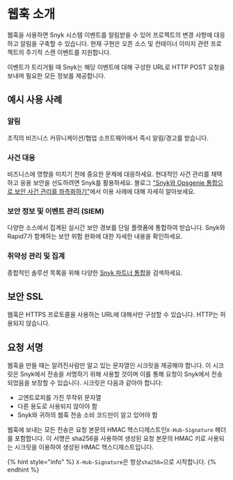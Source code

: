 # 웹훅 소개

웹훅을 사용하면 Snyk 시스템 이벤트를 알림받을 수 있어 프로젝트의 변경 사항에 대응하고 알림을 구축할 수 있습니다. 현재 구현은 오픈 소스 및 컨테이너 이미지 관련 프로젝트의 주기적 스캔 이벤트를 지원합니다.

이벤트가 트리거될 때 Snyk는 해당 이벤트에 대해 구성한 URL로 HTTP POST 요청을 보내며 필요한 모든 정보를 제공합니다.

## 예시 사용 사례

### 알림

조직의 비즈니스 커뮤니케이션/협업 소프트웨어에서 즉시 알림/경고를 받습니다.

### 사건 대응

비즈니스에 영향을 미치기 전에 중요한 문제에 대응하세요. 현대적인 사건 관리를 채택하고 응용 보안을 선도하려면 Snyk를 활용하세요. 블로그 ["Snyk와 Opsgenie 통합으로 보안 사건 관리를 좌측화하기"](https://snyk.io/blog/security-incident-management-snyk-opsgenie-integration/)에서 이용 사례에 대해 자세히 알아보세요.

### 보안 정보 및 이벤트 관리 (SIEM)

다양한 소스에서 집계된 실시간 보안 경보를 단일 플랫폼에 통합하여 받습니다. Snyk와 Rapid7가 함께하는 보안 위험 완화에 대한 자세한 내용을 확인하세요.

### 취약성 관리 및 집계

종합적인 솔루션 목록을 위해 다양한 [Snyk 파트너 통합](../../integrate-with-snyk/vulnerability-management-tools/)을 검색하세요.

## 보안 SSL

웹훅은 HTTPS 프로토콜을 사용하는 URL에 대해서만 구성할 수 있습니다. HTTP는 허용되지 않습니다.

## 요청 서명

웹훅을 만들 때는 ​알려진사람만 알고 있는 문자열인 ​시크릿을 제공해야 합니다. 이 시크릿은 Snyk에서 전송을 서명하기 위해 사용할 것이며 이를 통해 요청이 Snyk에서 전송되었음을 보장할 수 있습니다. 시크릿은 다음과 같아야 합니다:

* 고엔트로피를 가진 무작위 문자열
* 다른 용도로 사용되지 않아야 함
* Snyk와 귀하의 웹훅 전송 소비 코드만이 알고 있어야 함

웹훅에 보내는 모든 전송은 요청 본문의 HMAC 헥스디제스트인 ​`X-Hub-Signature` 헤더를 포함합니다. 이 서명은 sha256을 사용하여 생성된 요청 본문의 HMAC 키로 사용되는 시크릿을 이용하여 생성된 HMAC 헥스디제스트입니다.

{% hint style="info" %}
`X-Hub-Signature​`은 항상 ​`sha256=`으로 시작합니다.
{% endhint %}